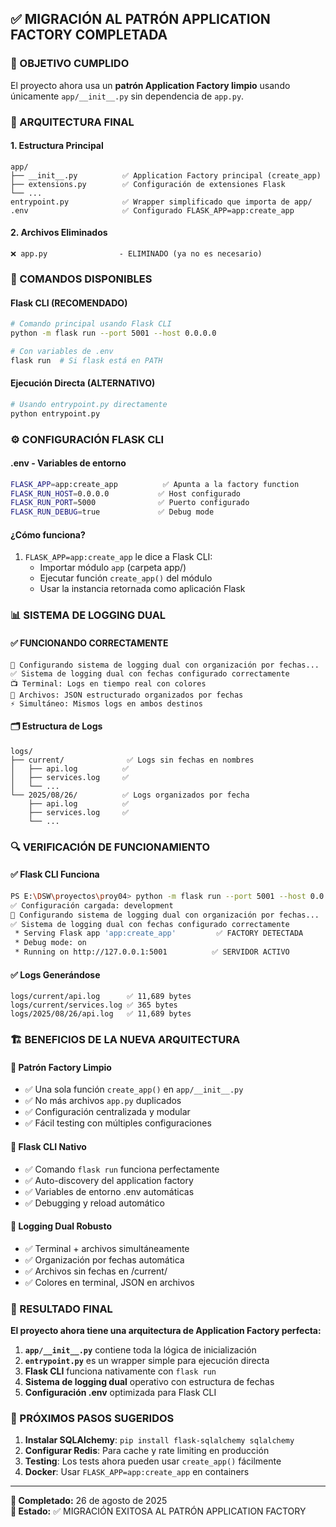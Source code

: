 ## ✅ MIGRACIÓN AL PATRÓN APPLICATION FACTORY COMPLETADA

### 🎯 OBJETIVO CUMPLIDO
El proyecto ahora usa un **patrón Application Factory limpio** usando únicamente `app/__init__.py` sin dependencia de `app.py`.

### 📁 ARQUITECTURA FINAL

#### **1. Estructura Principal**
```
app/
├── __init__.py          ✅ Application Factory principal (create_app)  
├── extensions.py        ✅ Configuración de extensiones Flask
└── ...                  
entrypoint.py            ✅ Wrapper simplificado que importa de app/
.env                     ✅ Configurado FLASK_APP=app:create_app
```

#### **2. Archivos Eliminados**
```
❌ app.py                - ELIMINADO (ya no es necesario)
```

### 🚀 COMANDOS DISPONIBLES

#### **Flask CLI (RECOMENDADO)**
```bash
# Comando principal usando Flask CLI
python -m flask run --port 5001 --host 0.0.0.0

# Con variables de .env 
flask run  # Si flask está en PATH
```

#### **Ejecución Directa (ALTERNATIVO)**
```bash
# Usando entrypoint.py directamente
python entrypoint.py
```

### ⚙️ CONFIGURACIÓN FLASK CLI

#### **.env - Variables de entorno**
```bash
FLASK_APP=app:create_app          ✅ Apunta a la factory function
FLASK_RUN_HOST=0.0.0.0           ✅ Host configurado
FLASK_RUN_PORT=5000              ✅ Puerto configurado  
FLASK_RUN_DEBUG=true             ✅ Debug mode
```

#### **¿Cómo funciona?**
1. `FLASK_APP=app:create_app` le dice a Flask CLI:
   - Importar módulo `app` (carpeta app/)
   - Ejecutar función `create_app()` del módulo
   - Usar la instancia retornada como aplicación Flask

### 📊 SISTEMA DE LOGGING DUAL

#### **✅ FUNCIONANDO CORRECTAMENTE**
```
🔧 Configurando sistema de logging dual con organización por fechas...
✅ Sistema de logging dual con fechas configurado correctamente
📺 Terminal: Logs en tiempo real con colores
📁 Archivos: JSON estructurado organizados por fechas
⚡ Simultáneo: Mismos logs en ambos destinos
```

#### **🗂️ Estructura de Logs**
```
logs/
├── current/              ✅ Logs sin fechas en nombres
│   ├── api.log          ✅ 
│   ├── services.log     ✅ 
│   └── ...
└── 2025/08/26/          ✅ Logs organizados por fecha
    ├── api.log          ✅ 
    ├── services.log     ✅ 
    └── ...
```

### 🔍 VERIFICACIÓN DE FUNCIONAMIENTO

#### **✅ Flask CLI Funciona**
```bash
PS E:\DSW\proyectos\proy04> python -m flask run --port 5001 --host 0.0.0.0
✅ Configuración cargada: development
🔧 Configurando sistema de logging dual con organización por fechas...
✅ Sistema de logging dual con fechas configurado correctamente
 * Serving Flask app 'app:create_app'         ✅ FACTORY DETECTADA
 * Debug mode: on
 * Running on http://127.0.0.1:5001          ✅ SERVIDOR ACTIVO
```

#### **✅ Logs Generándose**
```
logs/current/api.log      ✅ 11,689 bytes
logs/current/services.log ✅ 365 bytes  
logs/2025/08/26/api.log   ✅ 11,689 bytes
```

### 🏗️ BENEFICIOS DE LA NUEVA ARQUITECTURA

#### **🔹 Patrón Factory Limpio**
- ✅ Una sola función `create_app()` en `app/__init__.py`
- ✅ No más archivos `app.py` duplicados
- ✅ Configuración centralizada y modular
- ✅ Fácil testing con múltiples configuraciones

#### **🔹 Flask CLI Nativo**
- ✅ Comando `flask run` funciona perfectamente
- ✅ Auto-discovery del application factory
- ✅ Variables de entorno .env automáticas
- ✅ Debugging y reload automático

#### **🔹 Logging Dual Robusto**
- ✅ Terminal + archivos simultáneamente  
- ✅ Organización por fechas automática
- ✅ Archivos sin fechas en /current/
- ✅ Colores en terminal, JSON en archivos

### 🎉 RESULTADO FINAL

**El proyecto ahora tiene una arquitectura de Application Factory perfecta:**

1. **`app/__init__.py`** contiene toda la lógica de inicialización
2. **`entrypoint.py`** es un wrapper simple para ejecución directa  
3. **Flask CLI** funciona nativamente con `flask run`
4. **Sistema de logging dual** operativo con estructura de fechas
5. **Configuración .env** optimizada para Flask CLI

### 🚀 PRÓXIMOS PASOS SUGERIDOS

1. **Instalar SQLAlchemy**: `pip install flask-sqlalchemy sqlalchemy`
2. **Configurar Redis**: Para cache y rate limiting en producción
3. **Testing**: Los tests ahora pueden usar `create_app()` fácilmente
4. **Docker**: Usar `FLASK_APP=app:create_app` en containers

---
**📅 Completado:** 26 de agosto de 2025  
**🎯 Estado:** ✅ MIGRACIÓN EXITOSA AL PATRÓN APPLICATION FACTORY
